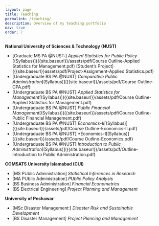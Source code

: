 ```yaml
---
layout: page
title: Teaching
permalink: /teaching/
description: Overview of my teaching portfolio
nav: true
order: 7 
---
```


**National University of Sciences & Technology (NUST)**
*  [Graduate MS PA @NUST:] *Applied Statistics for Public Policy* [(Syllabus)]({{site.baseurl}}/assets/pdf/Course Outline-Applied Statistics for Management.pdf)  [Student’s Project]({{site.baseurl}}assets/pdf/Project-Assignment-Applied Statistics.pdf)
*  [Undergraduate BS PA @NUST] *Comparative Public Administration*[(Syllabus)]({{site.baseurl}}/assets/pdf/Course Outline-CPA.pdf) 
*  [Undergraduate BS PA @NUST] *Applied Statistics for Management*[(Syllabus)]({{site.baseurl}}/assets/pdf/Course Outline-Applied Statistics for Management.pdf) 
*  [Undergraduate BS PA @NUST] *Public Financial Management*[(Syllabus)]({{site.baseurl}}/assets/pdf/Course Outline-Public Financial Management.pdf)  
*  [Undergraduate BS PA @NUST] *Economics-II*[(Syllabus)]({{site.baseurl}}/assets/pdf/Course Outline-Economics-II.pdf)  
*  [Undergraduate BS PA @NUST] *Economics-I[(Syllabus)]({{site.baseurl}}/assets/pdf/Course Outline-Economics.pdf) 
*  [Undergraduate BS PA @NUST] *Introduction to Public Administration*[(Syllabus)]({{site.baseurl}}/assets/pdf/Outline-Introduction to Public Administration.pdf)  

**COMSATS University Islamabad (CUI)**
*  [MS PUblic Administration] *Statistical Inferences in Research* 
*  [MA PUblic Administration] *PUblic Policy Analysis*
*  [BS Business Administration] *Financial Econometrics* 
*  [BS Electrical Engineering] *Project Planning and Management*

**University of Peshawar** 
*  [MSc Disaster Management:] *Disaster Risk and Sustainable Development*
*  [BS Disaster Management]   *Project Planning and Management*

